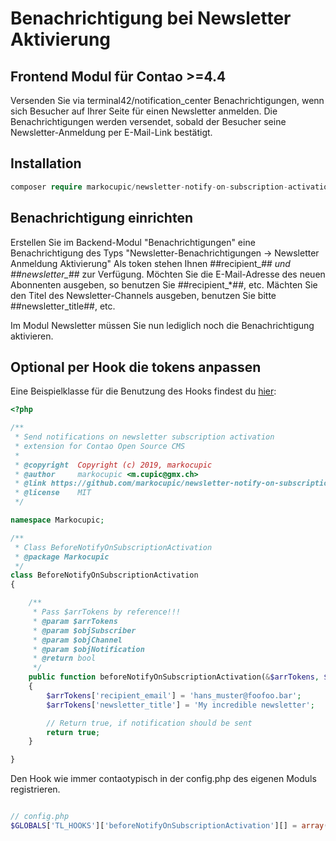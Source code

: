 # Benachrichtigung bei Newsletter Aktivierung 

## Frontend Modul für Contao >=4.4

Versenden Sie via terminal42/notification_center Benachrichtigungen, wenn sich Besucher auf Ihrer Seite für einen Newsletter anmelden. 
Die Benachrichtigungen werden versendet, sobald der Besucher seine Newsletter-Anmeldung per E-Mail-Link bestätigt.


## Installation

```php
composer require markocupic/newsletter-notify-on-subscription-activation-bundle
```

## Benachrichtigung einrichten
Erstellen Sie im Backend-Modul "Benachrichtigungen" eine Benachrichtigung des Typs "Newsletter-Benachrichtigungen -> Newsletter Anmeldung Aktivierung"
Als token stehen Ihnen ##recipient_*## und ##newsletter_*## zur Verfügung. 
Möchten Sie die E-Mail-Adresse des neuen Abonnenten ausgeben, so benutzen Sie ##recipient_*##, etc.
Mächten Sie den Titel des Newsletter-Channels ausgeben, benutzen Sie bitte ##newsletter_title##, etc. 

Im Modul Newsletter müssen Sie nun lediglich noch die Benachrichtigung aktivieren.

## Optional per Hook die tokens anpassen

Eine Beispielklasse für die Benutzung des Hooks findest du [hier](src/Resources/contao/hooks/BeforeNotifyOnSubscriptionActivation.php):


```php
<?php

/**
 * Send notifications on newsletter subscription activation
 * extension for Contao Open Source CMS
 *
 * @copyright  Copyright (c) 2019, markocupic
 * @author     markocupic <m.cupic@gmx.ch>
 * @link https://github.com/markocupic/newsletter-notify-on-subscription-activation-bundle
 * @license    MIT
 */

namespace Markocupic;

/**
 * Class BeforeNotifyOnSubscriptionActivation
 * @package Markocupic
 */
class BeforeNotifyOnSubscriptionActivation
{

    /**
     * Pass $arrTokens by reference!!!
     * @param $arrTokens
     * @param $objSubscriber
     * @param $objChannel
     * @param $objNotification
     * @return bool
     */
    public function beforeNotifyOnSubscriptionActivation(&$arrTokens, $objSubscriber, $objChannel, $objNotification)
    {
        $arrTokens['recipient_email'] = 'hans_muster@foofoo.bar';
        $arrTokens['newsletter_title'] = 'My incredible newsletter';

        // Return true, if notification should be sent
        return true;
    }

}

```

Den Hook wie immer contaotypisch in der config.php des eigenen Moduls registrieren.

```php

// config.php
$GLOBALS['TL_HOOKS']['beforeNotifyOnSubscriptionActivation'][] = array('Markocupic\BeforeNotifyOnSubscriptionActivation','beforeNotifyOnSubscriptionActivation');


```

